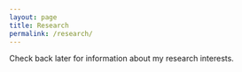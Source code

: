 ```yaml
---
layout: page
title: Research
permalink: /research/
---
```


Check back later for information about my research interests.